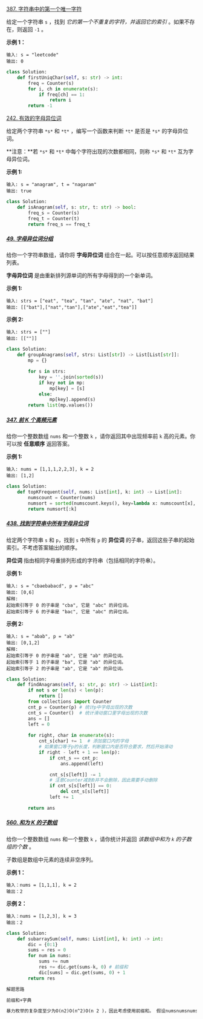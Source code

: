[387. 字符串中的第一个唯一字符](https://leetcode.cn/problems/first-unique-character-in-a-string/)

给定一个字符串 `s` ，找到 *它的第一个不重复的字符，并返回它的索引* 。如果不存在，则返回 `-1` 。

**示例 1：**

```
输入: s = "leetcode"
输出: 0
```

```python
class Solution:
    def firstUniqChar(self, s: str) -> int:
        freq = Counter(s)
        for i, ch in enumerate(s):
            if freq[ch] == 1:
                return i 
        return -1
```

[242. 有效的字母异位词](https://leetcode.cn/problems/valid-anagram/)

给定两个字符串 `*s*` 和 `*t*` ，编写一个函数来判断 `*t*` 是否是 `*s*` 的字母异位词。

**注意：**若 `*s*` 和 `*t*` 中每个字符出现的次数都相同，则称 `*s*` 和 `*t*` 互为字母异位词。

**示例 1:**

```
输入: s = "anagram", t = "nagaram"
输出: true
```

```python
class Solution:
    def isAnagram(self, s: str, t: str) -> bool:
        freq_s = Counter(s)
        freq_t = Counter(t)
        return freq_s == freq_t
```

##### [49. 字母异位词分组](https://leetcode.cn/problems/group-anagrams/)

给你一个字符串数组，请你将 **字母异位词** 组合在一起。可以按任意顺序返回结果列表。

**字母异位词** 是由重新排列源单词的所有字母得到的一个新单词。

**示例 1:**

```
输入: strs = ["eat", "tea", "tan", "ate", "nat", "bat"]
输出: [["bat"],["nat","tan"],["ate","eat","tea"]]
```

**示例 2:**

```
输入: strs = [""]
输出: [[""]]
```

```python
class Solution:
    def groupAnagrams(self, strs: List[str]) -> List[List[str]]:
        mp = {}

        for s in strs:
            key = ''.join(sorted(s))
            if key not in mp:
                mp[key] = [s]
            else:
                mp[key].append(s)
        return list(mp.values())
```

##### [347. 前 K 个高频元素](https://leetcode.cn/problems/top-k-frequent-elements/)

给你一个整数数组 `nums` 和一个整数 `k` ，请你返回其中出现频率前 `k` 高的元素。你可以按 **任意顺序** 返回答案。

**示例 1:**

```
输入: nums = [1,1,1,2,2,3], k = 2
输出: [1,2]
```

```python
class Solution:
    def topKFrequent(self, nums: List[int], k: int) -> List[int]:
        numscount = Counter(nums)
        numsort = sorted(numscount.keys(), key=lambda x: numscount[x], reverse=True)
        return numsort[:k]
```

##### [438. 找到字符串中所有字母异位词](https://leetcode.cn/problems/find-all-anagrams-in-a-string/)

给定两个字符串 `s` 和 `p`，找到 `s` 中所有 `p` 的 **异位词** 的子串，返回这些子串的起始索引。不考虑答案输出的顺序。

**异位词** 指由相同字母重排列形成的字符串（包括相同的字符串）。

 

**示例 1:**

```
输入: s = "cbaebabacd", p = "abc"
输出: [0,6]
解释:
起始索引等于 0 的子串是 "cba", 它是 "abc" 的异位词。
起始索引等于 6 的子串是 "bac", 它是 "abc" 的异位词。
```

 **示例 2:**

```
输入: s = "abab", p = "ab"
输出: [0,1,2]
解释:
起始索引等于 0 的子串是 "ab", 它是 "ab" 的异位词。
起始索引等于 1 的子串是 "ba", 它是 "ab" 的异位词。
起始索引等于 2 的子串是 "ab", 它是 "ab" 的异位词。
```

```python
class Solution:
    def findAnagrams(self, s: str, p: str) -> List[int]:
        if not s or len(s) < len(p):
            return []
        from collections import Counter
        cnt_p = Counter(p) # 统计p中字母出现的次数
        cnt_s = Counter()  # 统计滑动窗口里字母出现的次数
        ans = []
        left = 0
 
        for right, char in enumerate(s):
            cnt_s[char] += 1  # 添加窗口内的字母
            # 如果窗口等于p的长度，判断窗口内是否符合要求，然后开始滑动
            if right - left + 1 == len(p):
                if cnt_s == cnt_p:
                    ans.append(left)

                cnt_s[s[left]] -= 1
                # 注意Counter减到0并不会删除，因此需要手动删除
                if cnt_s[s[left]] == 0:
                    del cnt_s[s[left]]
                left += 1

        return ans
```

##### [560. 和为 K 的子数组](https://leetcode.cn/problems/subarray-sum-equals-k/)

给你一个整数数组 `nums` 和一个整数 `k` ，请你统计并返回 *该数组中和为 `k` 的子数组的个数* 。

子数组是数组中元素的连续非空序列。

**示例 1：**

```
输入：nums = [1,1,1], k = 2
输出：2
```

**示例 2：**

```
输入：nums = [1,2,3], k = 3
输出：2
```

```python
class Solution:
    def subarraySum(self, nums: List[int], k: int) -> int:
        dic = {0:1}
        sums = res = 0
        for num in nums:
            sums += num
            res += dic.get(sums-k, 0) # 前缀和
            dic[sums] = dic.get(sums, 0) + 1
        return res
```

```markdown
解题思路

前缀和+字典

暴力枚举的复杂度至少为O(n2)O(n^2)O(n 2 )，因此考虑使用前缀和。 假设numsnumsnums的前缀和数组为sumssumssums，问题转化为：求使得sums[j]−sums[i]=ksums[j]-sums[i]=ksums[j]−sums[i]=k的下标对(i,j)(i,j)(i,j)个数，其中i<ji<ji<j。 利用字典存储前缀和以及对应个数。枚举前缀和数组，当枚举到sums[j]sums[j]sums[j]时，假设有键值对sums[j]−k:vsums[j]-k:vsums[j]−k:v,可知存在v个(ai,j)(a_i,j)(ai,j)满足要求，把v加入最终答案即可，并将sums[i]sums[i]sums[i]更新到字典当中。 最后，考虑空间优化，不需要前缀和数组。在计算当前前缀和的同时，完成更新最终答案和更新字典的工作。

```

